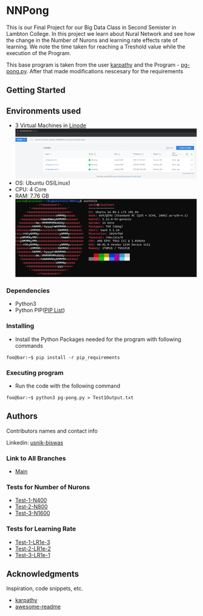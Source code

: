 # NNPong

This is our Final Project for our Big Data Class in Second Semister in Lambton College. In this project we learn about Nural Network and see how the change in the Number of Nurons and learning rate effects rate of learning. We note the time taken for reaching a Treshold value while the execution of the Program.

This base program is taken from the user [karpathy](https://gist.github.com/karpathy) and the Program - [pg-pong.py](https://gist.github.com/karpathy/a4166c7fe253700972fcbc77e4ea32c5). After that made modifications nescesary for the requirements

## Getting Started

## Environments used
* 3 Virtual Machines in [Linode](https://login.linode.com/login) 
![Linode-ScreenShot](ScreenShots/Linode-Dashboard.png)
* OS: Ubuntu OS(Linux)
* CPU: 4 Core
* RAM: 7.76 GB
![Screenshot](ScreenShots/System_Specification.png)

### Dependencies 

* Python3
* Python PIP([PIP List](https://github.com/UsnikB/NNPong/blob/main/pip_requirements))

### Installing

* Install the Python Packages needed for the program with following commands
```console
foo@bar:~$ pip install -r pip_requirements
```

### Executing program

* Run the code with the following command
```console
foo@bar:~$ python3 pg-pong.py > Test1Output.txt
```

## Authors

Contributors names and contact info

Linkedin: [usnik-biswas](https://www.linkedin.com/in/usnik-biswas/)

### Link to All Branches
* [Main](https://github.com/UsnikB/NNPong/tree/main)
### Tests for Number of Nurons
* [Test-1-N400](https://github.com/UsnikB/NNPong/tree/Test-1-N400)
* [Test-2-N800](https://github.com/UsnikB/NNPong/tree/Test-2-N800)
* [Test-3-N1600](https://github.com/UsnikB/NNPong/tree/Test-3-N1600)
### Tests for Learning Rate
* [Test-1-LR1e-3](https://github.com/UsnikB/NNPong/tree/Test-1-LR1e-3)
* [Test-2-LR1e-2](https://github.com/UsnikB/NNPong/tree/Test-2-LR1e-2)
* [Test-3-LR1e-1](https://github.com/UsnikB/NNPong/tree/Test-3-LR1e-1)

## Acknowledgments

Inspiration, code snippets, etc.
* [karpathy](https://gist.github.com/karpathy)
* [awesome-readme](https://github.com/matiassingers/awesome-readme)

